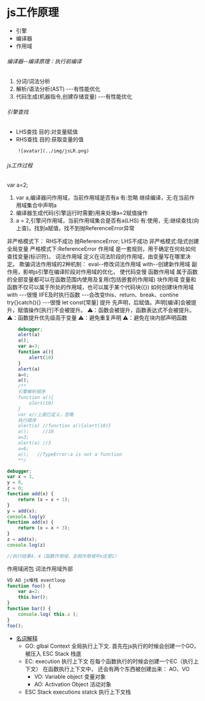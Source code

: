 # js工作原理

- 引擎
- 编译器
- 作用域

###### 编译器--编译原理：执行前编译
1. 分词/词法分析
2. 解析/语法分析(AST)             ---有性能优化
3. 代码生成(机器指令,创建存储变量)   ---有性能优化

###### 引擎查找
+ LHS查找 目的:对变量赋值
+ RHS查找 目的:获取变量的值
```
    ![avatar](../img/jsLR.png)
```
###### js工作过程
var a=2;
1. var a,编译器问作用域，当前作用域是否有a 有:忽略 继续编译，无:在当前作用域集合中声明a
2. 编译器生成代码(引擎运行时需要)用来处理a=2赋值操作
3. a = 2,引擎问作用域，当前作用域集合是否有a(LHS) 有:使用，无:继续查找(向上查)。找到a赋值，找不到抛ReferenceError异常

非严格模式下：
RHS不成功 抛ReferenceError;
LHS不成功 
    非严格模式:隐式创建全局变量
    严格模式下:ReferenceError
作用域
    是一套规则，用于确定在何处如何查找变量(标识符)。
词法作用域
    定义在词法阶段的作用域，由变量写在哪里决定。
    欺骗词法作用域的2种机制：
        eval--修改词法作用域
        with--创建新作用域
      副作用，影响js引擎在编译阶段对作用域的优化， 使代码变慢 
函数作用域
    属于函数的全部变量都可以在函数范围内使用及复用(包括嵌套的作用域)
块作用域
    变量和函数不仅可以属于所处的作用域，也可以属于某个代码块({})
    如何创建块作用域
        with           ---很慢
        IIFE及时执行函数 ---会改变this、return、break、contine
        try{}catch(){} ---很慢
        let
        const[常量]
提升
    先声明，后赋值。声明[编译]会被提升，赋值操作[执行]不会被提升。
    ⚠️：函数会被提升，函数表达式不会被提升。
    ⚠️：函数提升优先级高于变量
    ⚠️：避免重复声明
    ⚠️：避免在块内部声明函数
```javascript
    debugger;
    alert(a)
    a();
    var a=3;
    function a(){
        alert(10) 
    }
    alert(a)
    a=6;
    a();
    /**
    引擎解析顺序
    function a(){
        alert(10)
    }
    var a//上面已定义，忽略
    执行顺序
    alert(a) //function a(){alert(10)}
    a();     //10
    a=3;
    alert(a) //3
    a=6;
    a();   //TypeError:a is not a function
    **/
```
```javascript
debugger;
var x = 1, 
y = 0,
z = 0;
function add(x) { 
    return (x = x + 1);
}
y = add(x);
console.log(y) 
function add(x) {
    return (x = x + 3);
}
z = add(x); 
console.log(z)

//执行结果4，4（函数作用域，全局作用域中x还是1）
```
作用域闭包
    词法作用域外部

```javascript
VO AO js堆栈 eventloop
function foo() { 
    var a=2;
    this.bar(); 
}
function bar() { 
    console.log( this.a );
}
foo();
```
- [名词解释](https://blog.nixiaolei.com/2019/06/10/%E3%80%90JS%E3%80%91%E4%BB%80%E4%B9%88%E6%98%AFAO-VO-GO/)
    - GO: glbal Context 全局执行上下文.
    首先在js执行的时候会创建一个GO， 被压入 ESC Stack 栈底
    - EC: execution 执行上下文
    在每个函数执行的时候会创建一个EC（执行上下文）
    在函数执行上下文中， 还会有两个东西被创建出来： AO、VO
        - VO: Variable object 变量对象
        - AO: Activation Object 活动对象
    - ESC Stack executions statck 执行上下文栈